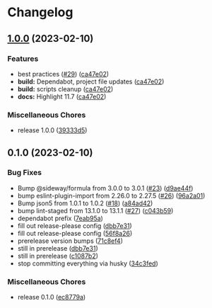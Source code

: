 # Changelog

## [1.0.0](https://github.com/dschach/campaign-member-status/compare/v0.1.0...v1.0.0) (2023-02-10)

### Features

- best practices ([#29](https://github.com/dschach/campaign-member-status/issues/29)) ([ca47e02](https://github.com/dschach/campaign-member-status/commit/ca47e02470c766c58c0564ebdc5820107d34f1f1))
- **build:** Dependabot, project file updates ([ca47e02](https://github.com/dschach/campaign-member-status/commit/ca47e02470c766c58c0564ebdc5820107d34f1f1))
- **build:** scripts cleanup ([ca47e02](https://github.com/dschach/campaign-member-status/commit/ca47e02470c766c58c0564ebdc5820107d34f1f1))
- **docs:** Highlight 11.7 ([ca47e02](https://github.com/dschach/campaign-member-status/commit/ca47e02470c766c58c0564ebdc5820107d34f1f1))

### Miscellaneous Chores

- release 1.0.0 ([39333d5](https://github.com/dschach/campaign-member-status/commit/39333d5172aa44f6bbc0b27773f58acd4d50efd8))

## 0.1.0 (2023-02-10)

### Bug Fixes

- Bump @sideway/formula from 3.0.0 to 3.0.1 ([#23](https://github.com/dschach/campaign-member-status/issues/23)) ([d9ae44f](https://github.com/dschach/campaign-member-status/commit/d9ae44f86949d01440cff912f492960dd685f672))
- bump eslint-plugin-import from 2.26.0 to 2.27.5 ([#26](https://github.com/dschach/campaign-member-status/issues/26)) ([96a2a01](https://github.com/dschach/campaign-member-status/commit/96a2a01c129f26e14e18e321f911631fa5f81e22))
- Bump json5 from 1.0.1 to 1.0.2 ([#18](https://github.com/dschach/campaign-member-status/issues/18)) ([a84ad42](https://github.com/dschach/campaign-member-status/commit/a84ad42ccd2869c56bea5fd85417c58d59c3d30f))
- bump lint-staged from 13.1.0 to 13.1.1 ([#27](https://github.com/dschach/campaign-member-status/issues/27)) ([c043b59](https://github.com/dschach/campaign-member-status/commit/c043b5997939f6e0a81e2194d03d385838065709))
- dependabot prefix ([7eab95a](https://github.com/dschach/campaign-member-status/commit/7eab95a749bdbea7f99577644c9a5903ff9a1b80))
- fill out release-please config ([dbb7e31](https://github.com/dschach/campaign-member-status/commit/dbb7e3180618885f191d2f3b8cd2425addbc8778))
- fill out release-please config ([56f8a26](https://github.com/dschach/campaign-member-status/commit/56f8a265ba6950c7fa44b01ec3f2d46333d317fd))
- prerelease version bumps ([71c8ef4](https://github.com/dschach/campaign-member-status/commit/71c8ef443bfda7422115c7fa6d5f307847bd0f2c))
- still in prerelease ([dbb7e31](https://github.com/dschach/campaign-member-status/commit/dbb7e3180618885f191d2f3b8cd2425addbc8778))
- still in prerelease ([c1087b2](https://github.com/dschach/campaign-member-status/commit/c1087b2d39103f7cf533b6625c547a0562ffd9e0))
- stop committing everything via husky ([34c3fed](https://github.com/dschach/campaign-member-status/commit/34c3feda9d2e9ad81bbd9a5335b5a4f93f3adff3))

### Miscellaneous Chores

- release 0.1.0 ([ec8779a](https://github.com/dschach/campaign-member-status/commit/ec8779a8d182297a97518a6df56e675b85e52012))
